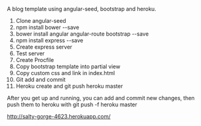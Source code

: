 A blog template using angular-seed, bootstrap and heroku.

1. Clone angular-seed
2. npm install bower --save
3. bower install angular angular-route bootstrap --save
4. npm install express --save
5. Create express server
6. Test server
7. Create Procfile
8. Copy bootstrap template into partial view
9. Copy custom css and link in index.html
10. Git add and commit
11. Heroku create and git push heroku master

After you get up and running, you can add and commit new changes, then push them to heroku with git push -f heroku master

http://salty-gorge-4623.herokuapp.com/